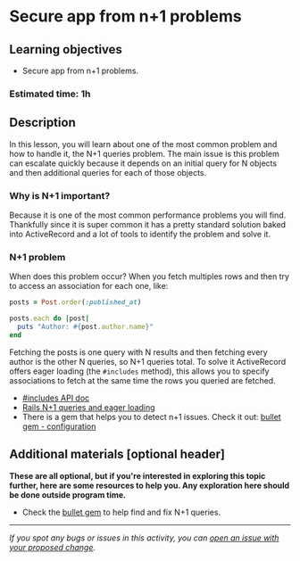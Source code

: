 # Secure app from n+1 problems

## Learning objectives
- Secure app from n+1 problems.

### Estimated time: 1h

## Description

In this lesson, you will learn about one of the most common problem and how to handle it, the N+1 queries problem. The main issue is this problem can escalate quickly because it depends on an initial query for N objects and then additional queries for each of those objects.

### Why is N+1 important?

Because it is one of the most common performance problems you will find. Thankfully since it is super common it has a pretty standard solution baked into ActiveRecord and a lot of tools to identify the problem and solve it.

### N+1 problem

When does this problem occur? When you fetch multiples rows and then try to access an association for each one, like:

```ruby
posts = Post.order(:published_at)

posts.each do |post|
  puts "Author: #{post.author.name}"
end
```

Fetching the posts is one query with N results and then fetching every author is the other N queries, so N+1 queries total. To solve it ActiveRecord offers eager loading (the `#includes` method), this allows you to specify associations to fetch at the same time the rows you queried are fetched.

- [#includes API doc](https://api.rubyonrails.org/classes/ActiveRecord/QueryMethods.html#method-i-includes)
- [Rails N+1 queries and eager loading](https://dev.to/junko911/rails-n-1-queries-and-eager-loading-10eh)
- There is a gem that helps you to detect n+1 issues. Check it out: [bullet gem - configuration]([https://semaphoreci.com/blog/2017/08/09/faster-rails-eliminating-n-plus-one-queries.html](https://github.com/flyerhzm/bullet#configuration))


## Additional materials [optional header]
**These are all optional, but if you're interested in exploring this topic further, here are some resources to help you. Any exploration here should be done outside program time.**
- Check the [bullet gem](https://github.com/flyerhzm/bullet) to help find and fix N+1 queries.

------

_If you spot any bugs or issues in this activity, you can [open an issue with your proposed change](https://github.com/microverseinc/curriculum-transversal-skills/blob/main/git-github/articles/open_issue.md)._
